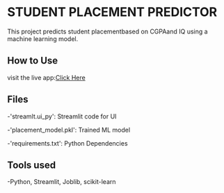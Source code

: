# STUDENT PLACEMENT PREDICTOR
This project predicts student placementbased on CGPAand IQ using a machine learning model.

## How to Use
visit the live app:[Click Here](https://student-placement-predictor-fd2yydjt28mniojztwvyrs.streamlit.app/)

## Files
-'streamlt.ui_py': Streamlit code for UI

-'placement_model.pkl': Trained ML model

-'requirements.txt': Python Dependencies

## Tools used
-Python, Streamlit, Joblib, scikit-learn
